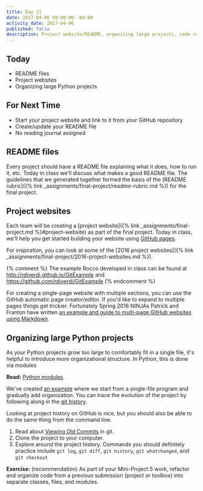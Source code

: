 ```yaml
---
title: Day 21
date: 2017-04-06 00:00:00 -04:00
activity_date: 2017-04-06
published: false
description: Project website/README, organizing large projects, code review demo
---
```


## Today

* README files
* Project websites
* Organizing large Python projects

## For Next Time

* Start your project website and link to it from your GitHub repository
* Create/update your README file
* No reading journal assigned

## README files

Every project should have a README file explaining what it does, how to run
it, etc. Today in class we'll discuss what makes a good README file. The
guidelines that we generated together formed the basis of the [README
rubric]({% link _assignments/final-project/readme-rubric.md %}) for the
final project.


## Project websites

Each team will be creating a [project website]({% link _assignments/final-project.md %}#project-website) as part of the final
project. Today in class, we'll help you get started building your website
using [GitHub pages](https://pages.github.com/).

For inspiration, you can look at some of the [2016 project websites]({% link _assignments/final-project/2016-project-websites.md %}).

{% comment %}
The example Rocco developed in class can be found at
<http://rdiverdi.github.io/GitExample> and
<https://github.com/rdiverdi/GitExample>
{% endcomment %}

For creating a single-page website with multiple sections, you can use the
GitHub automatic page creator/editor. If you'd like to expand to multiple
pages things get trickier. Fortunately Spring 2016 NINJAs Patrick and Franton have written
[an example and guide to multi-page GitHub websites using
Markdown](http://phuston.github.io/patrickandfrantonarethebestninjas/howto).

## Organizing large Python projects

As your Python projects grow too large to comfortably fit in a single file,
it's helpful to introduce more organizational structure. In Python, this is
done via modules

**Read:**  [Python modules](https://docs.python.org/3/tutorial/modules.html).

We've created [an example](https://github.com//{{site.course.github_owner}}/python-modules) where
we start from a single-file program and gradually add organization. You can
trace the evolution of the project by following along in the [git
history](https://github.com//{{site.course.github_owner}}/python-modules/commits/master).

Looking at project history on GitHub is nice, but you should also be able to
do the same thing from the command line.

1. Read about [Viewing Old Commits](https://www.atlassian.com/git/tutorials/viewing-old-commits/) in git.
2. Clone the project to your computer.
3. Explore around the project history.  Commands you should definitely practice include `git log`, `git diff`, `git history`, `git whatchanged`, and `git checkout`

**Exercise:**  (recommendation) As part of your Mini-Project 5 work, refactor and organize code from a previous submission (project or toolbox) into separate classes, files, and modules.
